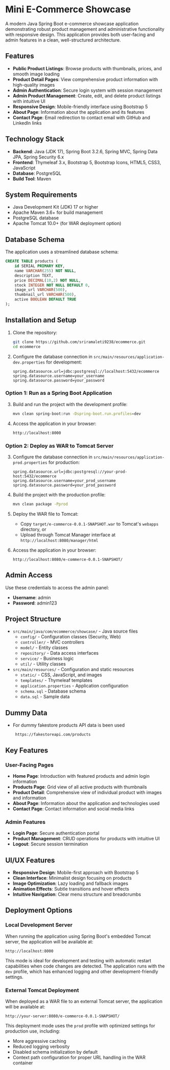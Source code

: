 # Mini E-Commerce Showcase

A modern Java Spring Boot e-commerce showcase application demonstrating robust product management and administrative functionality with responsive design. This application provides both user-facing and admin features in a clean, well-structured architecture.


## Features

- **Public Product Listings**: Browse products with thumbnails, prices, and smooth image loading
- **Product Detail Pages**: View comprehensive product information with high-quality images
- **Admin Authentication**: Secure login system with session management
- **Admin Product Management**: Create, edit, and delete product listings with intuitive UI
- **Responsive Design**: Mobile-friendly interface using Bootstrap 5
- **About Page**: Information about the application and its features
- **Contact Page**: Email redirection to contact email with GitHub and LinkedIn links

## Technology Stack

- **Backend**: Java (JDK 17), Spring Boot 3.2.6, Spring MVC, Spring Data JPA, Spring Security 6.x
- **Frontend**: Thymeleaf 3.x, Bootstrap 5, Bootstrap Icons, HTML5, CSS3, JavaScript
- **Database**: PostgreSQL
- **Build Tool**: Maven

## System Requirements

- Java Development Kit (JDK) 17 or higher
- Apache Maven 3.6+ for build management
- PostgreSQL database
- Apache Tomcat 10.0+ (for WAR deployment option)

## Database Schema

The application uses a streamlined database schema:

```sql
CREATE TABLE products (
    id SERIAL PRIMARY KEY,
    name VARCHAR(255) NOT NULL,
    description TEXT,
    price DECIMAL(10,2) NOT NULL,
    stock INTEGER NOT NULL DEFAULT 0,
    image_url VARCHAR(500),
    thumbnail_url VARCHAR(500),
    active BOOLEAN DEFAULT TRUE
);
```

## Installation and Setup

1. Clone the repository:
   ```bash
   git clone https://github.com/sriramaleti9238/ecommerce.git
   cd ecommerce
   ```

2. Configure the database connection in `src/main/resources/application-dev.properties` for development:
   ```properties
   spring.datasource.url=jdbc:postgresql://localhost:5432/ecommerce
   spring.datasource.username=your_username
   spring.datasource.password=your_password
   ```

### Option 1: Run as a Spring Boot Application

3. Build and run the project with the development profile:
   ```bash
   mvn clean spring-boot:run -Dspring-boot.run.profiles=dev
   ```

4. Access the application in your browser:
   ```
   http://localhost:8000
   ```

### Option 2: Deploy as WAR to Tomcat Server

3. Configure the database connection in `src/main/resources/application-prod.properties` for production:
   ```properties
   spring.datasource.url=jdbc:postgresql://your-prod-host:5432/ecommerce
   spring.datasource.username=your_prod_username
   spring.datasource.password=your_prod_password
   ```

4. Build the project with the production profile:
   ```bash
   mvn clean package -Pprod
   ```

5. Deploy the WAR file to Tomcat:
    - Copy `target/e-commerce-0.0.1-SNAPSHOT.war` to Tomcat's `webapps` directory, or
    - Upload through Tomcat Manager interface at `http://localhost:8080/manager/html`

6. Access the application in your browser:
   ```
   http://localhost:8080/e-commerce-0.0.1-SNAPSHOT/
   ```

## Admin Access

Use these credentials to access the admin panel:
- **Username**: admin
- **Password**: admin123

## Project Structure

- `src/main/java/com/ecommerce/showcase/` - Java source files
    - `config/` - Configuration classes (Security, Web)
    - `controller/` - MVC controllers
    - `model/` - Entity classes
    - `repository/` - Data access interfaces
    - `service/` - Business logic
    - `util/` - Utility classes
- `src/main/resources/` - Configuration and static resources
    - `static/` - CSS, JavaScript, and images
    - `templates/` - Thymeleaf templates
    - `application.properties` - Application configuration
    - `schema.sql` - Database schema
    - `data.sql` - Sample data

## Dummy Data

- For dummy fakestore products API data is been used 
  ```
   https://fakestoreapi.com/products
   ```

## Key Features

### User-Facing Pages
- **Home Page**: Introduction with featured products and admin login information
- **Products Page**: Grid view of all active products with thumbnails
- **Product Detail**: Comprehensive view of individual product with images and information
- **About Page**: Information about the application and technologies used
- **Contact Page**: Contact information and social media links

### Admin Features
- **Login Page**: Secure authentication portal
- **Product Management**: CRUD operations for products with intuitive UI
- **Logout**: Secure session termination

## UI/UX Features

- **Responsive Design**: Mobile-first approach with Bootstrap 5
- **Clean Interface**: Minimalist design focusing on products
- **Image Optimization**: Lazy loading and fallback images
- **Animation Effects**: Subtle transitions and hover effects
- **Intuitive Navigation**: Clear menu structure and breadcrumbs

## Deployment Options

### Local Development Server

When running the application using Spring Boot's embedded Tomcat server, the application will be available at:

```
http://localhost:8000
```

This mode is ideal for development and testing with automatic restart capabilities when code changes are detected. The application runs with the `dev` profile, which has enhanced logging and other development-friendly settings.

### External Tomcat Deployment

When deployed as a WAR file to an external Tomcat server, the application will be available at:

```
http://your-server:8080/e-commerce-0.0.1-SNAPSHOT/
```

This deployment mode uses the `prod` profile with optimized settings for production use, including:
- More aggressive caching
- Reduced logging verbosity
- Disabled schema initialization by default
- Context path configuration for proper URL handling in the WAR container

